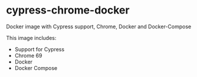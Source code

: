 # cypress-chrome-docker
Docker image with Cypress support, Chrome, Docker and Docker-Compose

This image includes:
* Support for Cypress
* Chrome 69
* Docker
* Docker Compose
